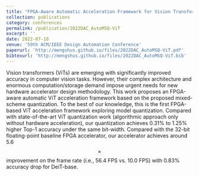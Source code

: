 ```yaml
---
title: "FPGA-Aware Automatic Acceleration Framework for Vision Transformer with Mixed-Scheme Quantization: Late Breaking Results"
collection: publications
category: conferences
permalink: /publication/2022DAC_AutoMSQ-ViT
excerpt: ''
date: 2022-07-10
venue: '59th ACM/IEEE Design Automation Conference'
paperurl: 'http://mengshus.github.io/files/2022DAC_AutoMSQ-ViT.pdf'
bibtexurl: 'http://mengshus.github.io/files/2022DAC_AutoMSQ-ViT.bib'
---
```


Vision transformers (ViTs) are emerging with significantly improved accuracy in computer vision tasks. However, their complex architecture and enormous computation/storage demand impose urgent needs for new hardware accelerator design methodology. This work proposes an FPGA-aware automatic ViT acceleration framework based on the proposed mixed-scheme quantization. To the best of our knowledge, this is the first FPGA-based ViT acceleration framework exploring model quantization.
Compared with state-of-the-art ViT quantization work (algorithmic approach only without hardware acceleration), our quantization achieves 0.31% to 1.25% higher Top-1 accuracy under the same bit-width. Compared with the 32-bit floating-point baseline FPGA accelerator, our accelerator achieves around 5.6$$\times$$ improvement on the frame rate (i.e., 56.4 FPS vs. 10.0 FPS) with 0.83% accuracy drop for DeiT-base.
